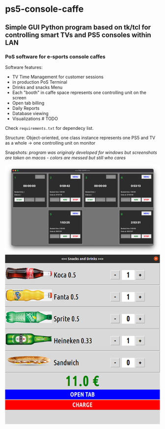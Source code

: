 # ps5-console-caffe

## Simple GUI Python program based on tk/tcl for controlling smart TVs and PS5 consoles within LAN

### PoS software for e-sports console caffes

Software features:
- TV Time Management for customer sessions
- in production PoS Terminal
- Drinks and snacks Menu
- Each "booth" in caffe space represents one controlling unit on the screen
- Open tab billing
- Daily Reports
- Database viewing
- Visualizations # TODO

Check `requirements.txt` for dependecy list.

Structure:
  Object-oriented, one class instance represents one PS5 and TV as a whole -> one controlling unit on monitor


Snapshots:
*program was originaly developed for windows but screenshots are taken on macos - colors are messed but still who cares*

![PoS Dashboard](images/pos.png) <br>
![Menu](images/menu.png) <br>

